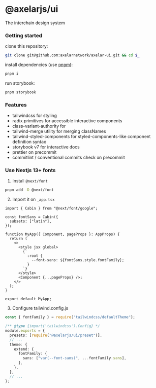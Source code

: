 # @axelarjs/ui

The interchain design system

### Getting started

clone this repository:

```sh
git clone git@github.com:axelarnetwork/axelar-ui.git && cd $_
```

install dependencies (use [pnpm](https://pnpm.io)):

```sh
pnpm i
```

run storybook:

```sh
pnpm storybook
```

### Features

- tailwindcss for styling
- radix primitives for accessible interactive components
- class-variant-authority for
- tailwind-merge utility for merging classNames
- tailwind-styled-components for styled-components-like component definition syntax
- storybook v7 for interactive docs
- prettier on precommit
- commitlint / conventional commits check on precommit

### Use Nextjs 13+ fonts

1. Install `@next/font`

```bash
pnpm add -D @next/font
```

2. Import it on `_app.tsx`

```tsx
import { Cabin } from "@next/font/google";

const fontSans = Cabin({
  subsets: ["latin"],
});

function MyApp({ Component, pageProps }: AppProps) {
  return (
    <>
      <style jsx global>
        {`
          :root {
            --font-sans: ${fontSans.style.fontFamily};
          }
        `}
      </style>
      <Component {...pageProps} />;
    </>
  );
}

export default MyApp;
```

3. Configure tailwind.config.js

```ts
const { fontFamily } = require("tailwindcss/defaultTheme");

/** @type {import('tailwindcss').Config} */
module.exports = {
  presets: [require("@axelarjs/ui/preset")],
  // ...
  theme: {
    extend: {
      fontFamily: {
        sans: ["var(--font-sans)", ...fontFamily.sans],
      },
    },
  },
  // ...
};
```
